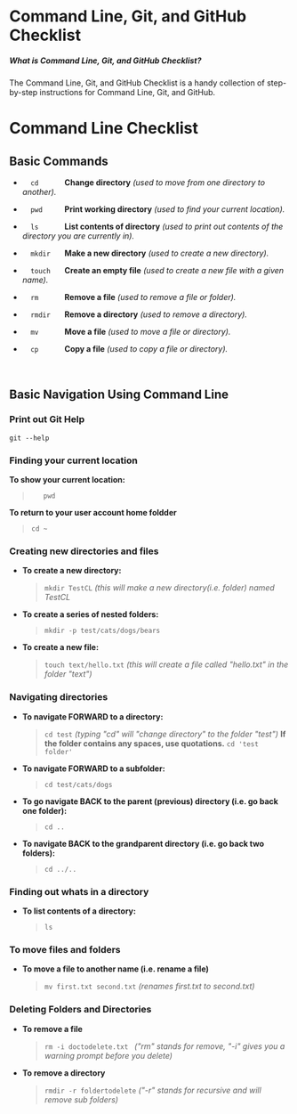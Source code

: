 # Command Line, Git, and GitHub Checklist

##### What is Command Line, Git, and GitHub Checklist?
The Command Line, Git, and GitHub Checklist is a handy collection of step-by-step instructions for Command Line, Git, and GitHub.



# Command Line Checklist

## Basic Commands
* ```   cd       ``` **Change directory** *(used to move from one directory to another).*

* ```   pwd      ``` **Print working directory** *(used to find your current location).*

* ```   ls       ``` **List contents of directory** *(used to print out contents of the directory you are currently in).*

* ```   mkdir    ``` **Make a new directory** *(used to create a new directory).*

* ```   touch    ``` **Create an empty file** *(used to create a new file with a given name).*

* ```   rm       ``` **Remove a file** *(used to remove a file or folder).*

* ```   rmdir    ``` **Remove a directory** *(used to remove a directory).*

* ```   mv       ``` **Move a file** *(used to move a file or directory).*

* ```   cp       ``` **Copy a file** *(used to copy a file or directory).*

<br>

## Basic Navigation Using Command Line

### Print out Git Help
   ``` git --help ```


### Finding your current location

**To show your current location:** 
   > ```    pwd   ```

**To return to your user account home foldder**
   >``` cd ~ ```
   
### Creating new directories and files

* **To create a new directory:**
   > ```mkdir TestCL``` *(this will make a new directory(i.e. folder) named TestCL*

* **To create a series of nested folders:**
     > ``` mkdir -p test/cats/dogs/bears ```

* **To create a new file:**
    > ```touch text/hello.txt``` *(this will create a file called "hello.txt" in the folder "text")*

### Navigating directories 

* **To navigate FORWARD to a directory:**  
     > ``` cd test ``` *(typing "cd" will "change directory" to the folder "test")*
   **If the folder contains any spaces, use quotations.**
     > ``` cd 'test folder' ```
   
* **To navigate FORWARD to a subfolder:** 
     > ``` cd test/cats/dogs ```

* **To go navigate BACK to the parent (previous) directory (i.e. go back one folder):** 
     > ``` cd .. ```
    
* **To navigate BACK to the grandparent directory (i.e. go back two folders):**
     > ``` cd ../.. ```

### Finding out whats in a directory

* **To list contents of a directory:**
     > ``` ls ```

### To move files and folders

* **To move a file to another name (i.e. rename a file)**
     > ``` mv first.txt second.txt ``` *(renames first.txt to second.txt)*
    
### Deleting Folders and Directories

* **To remove a file**
    > ```rm -i doctodelete.txt ``` *("rm" stands for remove, "-i" gives you a warning prompt before you delete)*

* **To remove a directory**
    > ``` rmdir -r foldertodelete ``` *("-r" stands for recursive and will remove sub folders)*






